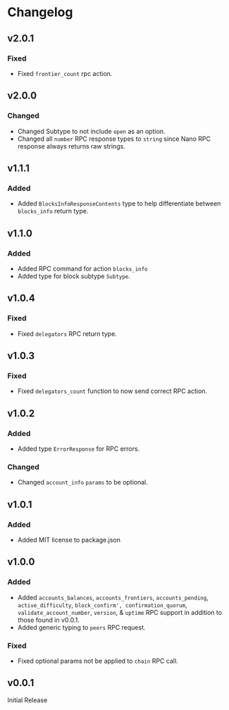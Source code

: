 # Changelog

## v2.0.1

### Fixed

- Fixed `frontier_count` rpc action.

## v2.0.0

### Changed

- Changed Subtype to not include `open` as an option.
- Changed all `number` RPC response types to `string` since Nano RPC response always returns raw strings.

## v1.1.1

### Added

- Added `BlocksInfoResponseContents` type to help differentiate between `blocks_info` return type.

## v1.1.0

### Added

- Added RPC command for action `blocks_info`
- Added type for block subtype `Subtype`.

## v1.0.4

### Fixed

- Fixed `delegators` RPC return type.

## v1.0.3

### Fixed

- Fixed `delegators_count` function to now send correct RPC action.

## v1.0.2

### Added

- Added type `ErrorResponse` for RPC errors.

### Changed

- Changed `account_info` `params` to be optional.

## v1.0.1

### Added

- Added MIT license to package.json

## v1.0.0 

### Added

- Added `accounts_balances`, `accounts_frontiers`, `accounts_pending`, 
  `active_difficulty`, `block_confirm', confirmation_quorum`, `validate_account_number`, `version`, &
  `uptime` RPC support in addition to those found in v0.0.1.
- Added generic typing to `peers` RPC request.

### Fixed
-  Fixed optional params not be applied to `chain` RPC call.

## v0.0.1
Initial Release